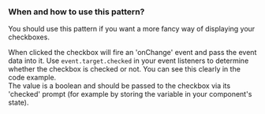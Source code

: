 ### When and how to use this pattern?

You should use this pattern if you want a more fancy way of displaying your checkboxes.

When clicked the checkbox will fire an 'onChange' event and pass the event data into it.
Use `event.target.checked` in your event listeners to determine whether the checkbox is checked or not.
You can see this clearly in the code example.  
The value is a boolean and should be passed to the checkbox via its 'checked' prompt
(for example by storing the variable in your component's state).